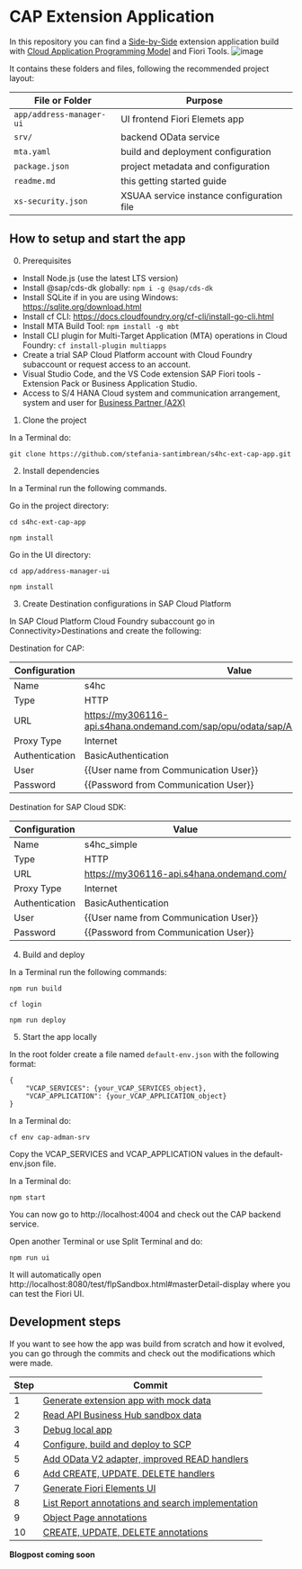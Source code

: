 # CAP Extension Application

In this repository you can find a [Side-by-Side](https://extensibilityexplorer.cfapps.eu10.hana.ondemand.com/ExtensibilityExplorer/#/ReadMore) extension application build with [Cloud Application Programming Model](https://cap.cloud.sap/docs/) and Fiori Tools.
![image](https://user-images.githubusercontent.com/74544010/99808444-8c37b480-2b49-11eb-9a88-da63547b0ae6.png)

It contains these folders and files, following the recommended project layout:

File or Folder | Purpose
---------|----------
`app/address-manager-ui` | UI frontend Fiori Elemets app
`srv/` | backend OData service
`mta.yaml` | build and deployment configuration
`package.json` | project metadata and configuration
`readme.md` | this getting started guide
`xs-security.json` | XSUAA service instance configuration file

## How to setup and start the app

0. Prerequisites

* Install Node.js (use the latest LTS version)
* Install @sap/cds-dk globally: `npm i -g @sap/cds-dk`
* Install SQLite if in you are using Windows: https://sqlite.org/download.html
* Install cf CLI: https://docs.cloudfoundry.org/cf-cli/install-go-cli.html
* Install MTA Build Tool: `npm install -g mbt`
* Install CLI plugin for Multi-Target Application (MTA) operations in Cloud Foundry: `cf install-plugin multiapps`
* Create a trial SAP Cloud Platform account with Cloud Foundry subaccount or request access to an account.
* Visual Studio Code, and the VS Code extension SAP Fiori tools - Extension Pack or Business Application Studio.
* Access to S/4 HANA Cloud system and communication arrangement, system and user for [Business Partner (A2X)](https://api.sap.com/api/API_BUSINESS_PARTNER/resource)

1. Clone the project

In a Terminal do:

`git clone https://github.com/stefania-santimbrean/s4hc-ext-cap-app.git`

2. Install dependencies

In a Terminal run the following commands.

Go in the project directory:

`cd s4hc-ext-cap-app`

`npm install`

Go in the UI directory:

`cd app/address-manager-ui`

`npm install`

3. Create Destination configurations in SAP Cloud Platform

In SAP Cloud Platform Cloud Foundry subaccount go in Connectivity>Destinations and create the following:

Destination for CAP:

Configuration | Value
---------|----------
Name | s4hc
Type | HTTP
URL | https://my306116-api.s4hana.ondemand.com/sap/opu/odata/sap/API_BUSINESS_PARTNER
Proxy Type | Internet
Authentication | BasicAuthentication
User | {{User name from Communication User}}
Password | {{Password from Communication User}}

Destination for SAP Cloud SDK:

Configuration | Value
---------|----------
Name | s4hc_simple
Type | HTTP
URL | https://my306116-api.s4hana.ondemand.com/
Proxy Type | Internet
Authentication | BasicAuthentication
User | {{User name from Communication User}}
Password | {{Password from Communication User}}

4. Build and deploy

In a Terminal run the following commands:

`npm run build`

`cf login`

`npm run deploy`

5. Start the app locally

In the root folder create a file named `default-env.json` with the following format:

```
{
    "VCAP_SERVICES": {your_VCAP_SERVICES_object},
    "VCAP_APPLICATION": {your_VCAP_APPLICATION_object}
}
```

In a Terminal do:

`cf env cap-adman-srv`

Copy the VCAP_SERVICES and VCAP_APPLICATION values in the default-env.json file.

In a Terminal do:

`npm start`

You can now go to http://localhost:4004 and check out the CAP backend service.

Open another Terminal or use Split Terminal and do:

`npm run ui`

It will automatically open http://localhost:8080/test/flpSandbox.html#masterDetail-display where you can test the Fiori UI.

## Development steps

If you want to see how the app was build from scratch and how it evolved, you can go through the commits and check out the modifications which were made.

Step | Commit
---------|----------
1 | [Generate extension app with mock data](https://github.com/stefania-santimbrean/s4hc-ext-cap-app/tree/212bbcb71da01bfe7f3070ae5f87fb5c746f1eff) |
2 | [Read API Business Hub sandbox data](https://github.com/stefania-santimbrean/s4hc-ext-cap-app/tree/6c093097c0ad6c9364bf4ed0afa7458bb6dadc8c) |
3 | [Debug local app](https://github.com/stefania-santimbrean/s4hc-ext-cap-app/tree/0c7b6dd59dcb917dcb99722af0e18f7935d0d175) |
4 | [Configure, build and deploy to SCP](https://github.com/stefania-santimbrean/s4hc-ext-cap-app/tree/8c7ae2afd6e5a91adc26a6f300e65028f374254c) |
5 | [Add OData V2 adapter, improved READ handlers](https://github.com/stefania-santimbrean/s4hc-ext-cap-app/tree/6f9794796f751051256d23a6921a61442cc4e20b) |
6 | [Add CREATE, UPDATE, DELETE handlers](https://github.com/stefania-santimbrean/s4hc-ext-cap-app/tree/c4e76d121ae148845723b6963731def63a341bbe) |
7 | [Generate Fiori Elements UI](https://github.com/stefania-santimbrean/s4hc-ext-cap-app/tree/357cea972f170314a71ef7f519f5506cb04e1ce8) |
8 | [List Report annotations and search implementation](https://github.com/stefania-santimbrean/s4hc-ext-cap-app/tree/6b3ded299e44b0b57dc5cb433715a516952f4b2c) |
9 | [Object Page annotations](https://github.com/stefania-santimbrean/s4hc-ext-cap-app/tree/957d05ba0eb19e16ca9c455567ad6b3e2f13eed3) |
10 | [CREATE, UPDATE, DELETE annotations](https://github.com/stefania-santimbrean/s4hc-ext-cap-app/tree/f9f702bc2515e58460c4e8a5b87d1945dadbd47d) |

**Blogpost coming soon**

